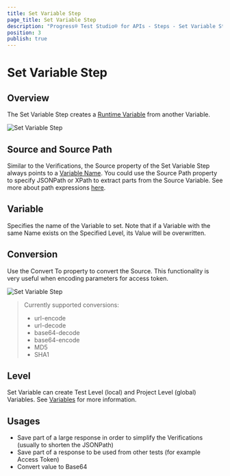 ```yaml
---
title: Set Variable Step
page_title: Set Variable Step
description: "Progress® Test Studio® for APIs - Steps - Set Variable Step"
position: 3
publish: true
---
```


# Set Variable Step

## Overview

The Set Variable Step creates a <a href="/features/variables">Runtime Variable</a> from another Variable. 


![Set Variable Step][1]


## Source and Source Path

Similar to the Verifications, the Source property of the Set Variable Step always points to a <a href="/features/variables">Variable Name</a>.
 You could use the Source Path property to specify JSONPath or XPath to extract parts from the Source Variable. See more about path expressions [here](/features/source-path-expressions).



## Variable

Specifies the name of the Variable to set. Note that if a Variable with the same Name exists on the Specified Level, its Value will be overwritten.



## Conversion

Use the Convert To property to convert the Source. This functionality is very useful when encoding parameters for access token.

![Set Variable Step][2]

> Currently supported conversions:
> 
> * url-encode
> * url-decode
> * base64-decode
> * base64-encode
> * MD5
> * SHA1
 



## Level

Set Variable can create Test Level (local) and Project Level (global) Variables. See <a href="/features/variables">Variables</a> for more information.



## Usages

* Save part of a large response in order to simplify the Verifications (usually to shorten the JSONPath)
* Save part of a response to be used from other tests (for example Access Token)
* Convert value to Base64



[1]: /img/features/steps/set-variable.png
[2]: /img/features/steps/set-variable-transformations.png



